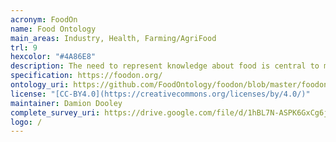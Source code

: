 ```yaml
--- 
acronym: FoodOn
name: Food Ontology
main_areas: Industry, Health, Farming/AgriFood
trl: 9
hexcolor: "#4A86E8"
description: The need to represent knowledge about food is central to many human activities including agriculture, medicine, food safety inspection, shopping patterns, and sustainable development. FoodOn is an ontology to name all parts of animals and plants which can bear a food role for humans and domesticated animals, as well as derived food products and the processes used to make them.
specification: https://foodon.org/
ontology_uri: https://github.com/FoodOntology/foodon/blob/master/foodon.owl
license: "[CC-BY4.0](https://creativecommons.org/licenses/by/4.0/)"
maintainer: Damion Dooley
complete_survey_uri: https://drive.google.com/file/d/1hBL7N-ASPK6GxCg6j57jdy_9D_dXP4Yg/view?usp=sharing
logo: /
--- 
```

 

